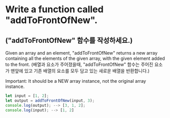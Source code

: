 # Write a function called "addToFrontOfNew".

## ("addToFrontOfNew" 함수를 작성하세요.)

Given an array and an element, "addToFrontOfNew" returns a new array containing all the elements of the given array, with the given element added to the front.
(배열과 요소가 주어졌을때, "addToFrontOfNew" 함수는 주어진 요소가 맨앞에 있고 기존 배열의 요소를 모두 담고 있는 새로운 배열을 반환합니다.)

Important: It should be a NEW array instance, not the original array instance.

```js
let input = [1, 2];
let output = addToFrontOfNew(input, 3);
console.log(output); --> [3, 1, 2];
console.log(input); --> [1, 2]
```
